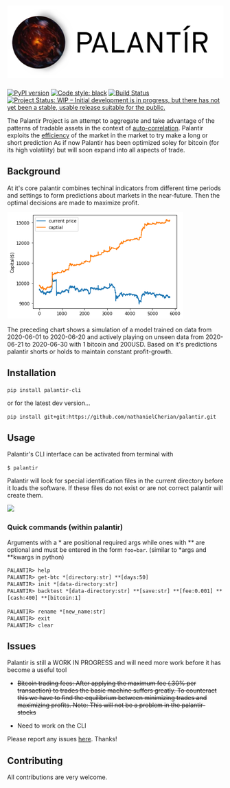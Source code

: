 # ![](docs/media/logo.svg)

[![PyPI version](https://badge.fury.io/py/palantir-cli.svg)](https://badge.fury.io/py/palantir-cli)
[![Code style: black](https://img.shields.io/badge/code%20style-black-000000.svg)](https://github.com/psf/black)
[![Build Status](https://travis-ci.org/nathanielCherian/palantir.svg?branch=master)](https://travis-ci.org/nathanielCherian/palantir)
[![Project Status: WIP – Initial development is in progress, but there has not yet been a stable, usable release suitable for the public.](https://www.repostatus.org/badges/latest/wip.svg)](https://www.repostatus.org/#wip)


The Palantir Project is an attempt to aggregate and take advantage of the patterns of tradable assets in the context of [auto-correlation](https://en.wikipedia.org/wiki/Autocorrelation). Palantir exploits the [efficiency](https://en.wikipedia.org/wiki/Efficient-market_hypothesis) of the market in the market to try make a long or short prediction As if now Palantir has been optimized soley for bitcoin (for its high volatility) but will soon expand into all aspects of trade. 

## Background

At it's core palantir combines techinal indicators from different time periods and settings to form predictions about markets in the near-future. Then the optimal decisions are made to maximize profit. 


![](docs/media/classifier-sim-train.png)

The preceding chart shows a simulation of a model trained on data from 2020-06-01 to 2020-06-20 and actively playing on unseen data from 2020-06-21 to 2020-06-30 with 1 bitcoin and 200USD. Based on it's predictions palantir shorts or holds to maintain constant profit-growth.


## Installation

```pip install palantir-cli```

or for the latest dev version...

```pip install git+git:https://github.com/nathanielCherian/palantir.git```


## Usage

Palantir's CLI interface can be activated from terminal with

```$ palantir```

Palantir will look for special identification files in the current directory before it loads the software. If these files do not exist or are not correct palantir will create them.

![](docs/media/cli.png)

### Quick commands (within palantir)

Arguments with a * are positional required args while ones with ** are optional
and must be entered in the form ```foo=bar```. (similar to *args and **kwargs in python)

``` 
PALANTIR> help
PALANTIR> get-btc *[directory:str] **[days:50]
PALANTIR> init *[data-directory:str]
PALANTIR> backtest *[data-directory:str] **[save:str] **[fee:0.001] **[cash:400] **[bitcoin:1]

PALANTIR> rename *[new_name:str]
PALANTIR> exit
PALANTIR> clear
```


## Issues

Palantir is still a WORK IN PROGRESS and will need more work before it has become a useful tool

* ~~Bitcoin trading fees: After applying the maximum fee (.30% per transaction) to trades the basic machine suffers greatly. To counteract this we have to find the equilibrium between minimizing trades and maximizing profits. Note: This will not be a problem in the palantir-stocks~~

* Need to work on the CLI 

Please report any issues [here](https://github.com/nathanielCherian/palantir/issues). Thanks!

## Contributing

All contributions are very welcome.
